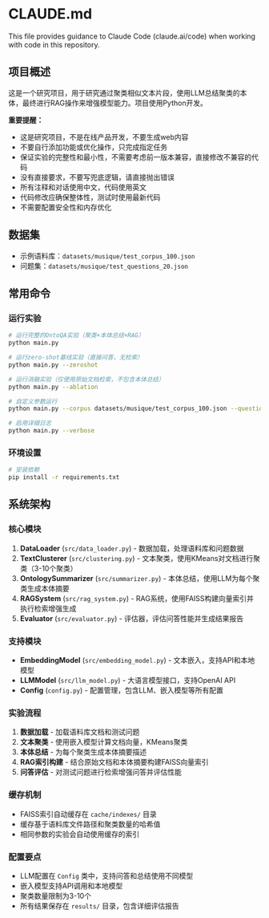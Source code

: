 # CLAUDE.md

This file provides guidance to Claude Code (claude.ai/code) when working with code in this repository.

## 项目概述
这是一个研究项目，用于研究通过聚类相似文本片段，使用LLM总结聚类的本体，最终进行RAG操作来增强模型能力。项目使用Python开发。

**重要提醒：**
- 这是研究项目，不是在线产品开发，不要生成web内容
- 不要自行添加功能或优化操作，只完成指定任务
- 保证实验的完整性和最小性，不需要考虑前一版本兼容，直接修改不兼容的代码
- 没有直接要求，不要写兜底逻辑，请直接抛出错误
- 所有注释和对话使用中文，代码使用英文
- 代码修改应确保整体性，测试时使用最新代码
- 不需要配置安全性和内存优化

## 数据集
- 示例语料库：`datasets/musique/test_corpus_100.json`
- 问题集：`datasets/musique/test_questions_20.json`

## 常用命令

### 运行实验
```bash
# 运行完整的OntoQA实验（聚类+本体总结+RAG）
python main.py

# 运行zero-shot基线实验（直接问答，无检索）
python main.py --zeroshot

# 运行消融实验（仅使用原始文档检索，不包含本体总结）
python main.py --ablation

# 自定义参数运行
python main.py --corpus datasets/musique/test_corpus_100.json --questions datasets/musique/test_questions_20.json  --output results

# 启用详细日志
python main.py --verbose
```

### 环境设置
```bash
# 安装依赖
pip install -r requirements.txt
```

## 系统架构

### 核心模块
1. **DataLoader** (`src/data_loader.py`) - 数据加载，处理语料库和问题数据
2. **TextClusterer** (`src/clustering.py`) - 文本聚类，使用KMeans对文档进行聚类（3-10个聚类）
3. **OntologySummarizer** (`src/summarizer.py`) - 本体总结，使用LLM为每个聚类生成本体摘要
4. **RAGSystem** (`src/rag_system.py`) - RAG系统，使用FAISS构建向量索引并执行检索增强生成
5. **Evaluator** (`src/evaluator.py`) - 评估器，评估问答性能并生成结果报告

### 支持模块
- **EmbeddingModel** (`src/embedding_model.py`) - 文本嵌入，支持API和本地模型
- **LLMModel** (`src/llm_model.py`) - 大语言模型接口，支持OpenAI API
- **Config** (`config.py`) - 配置管理，包含LLM、嵌入模型等所有配置

### 实验流程
1. **数据加载** - 加载语料库文档和测试问题
2. **文本聚类** - 使用嵌入模型计算文档向量，KMeans聚类
3. **本体总结** - 为每个聚类生成本体摘要描述
4. **RAG索引构建** - 结合原始文档和本体摘要构建FAISS向量索引
5. **问答评估** - 对测试问题进行检索增强问答并评估性能

### 缓存机制
- FAISS索引自动缓存在 `cache/indexes/` 目录
- 缓存基于语料库文件路径和聚类数量的哈希值
- 相同参数的实验会自动使用缓存的索引

### 配置要点
- LLM配置在 `Config` 类中，支持问答和总结使用不同模型
- 嵌入模型支持API调用和本地模型
- 聚类数量限制为3-10个
- 所有结果保存在 `results/` 目录，包含详细评估报告
